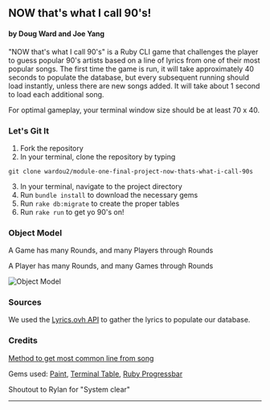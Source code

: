 ## NOW that's what I call 90's!

#### by Doug Ward and Joe Yang

"NOW that's what I call 90's" is a Ruby CLI game that challenges the player to guess popular 90's artists based on a line of lyrics from one of their most popular songs. The first time the game is run, it will take approximately 40 seconds to populate the database, but every subsequent running should load instantly, unless there are new songs added. It will take about 1 second to load each additional song.

For optimal gameplay, your terminal window size should be at least 70 x 40. 

### Let's Git It

1. Fork the repository
2. In your terminal, clone the repository by typing
```
git clone wardou2/module-one-final-project-now-thats-what-i-call-90s
```
3. In your terminal, navigate to the project directory
4. Run `bundle install` to download the necessary gems
5. Run `rake db:migrate` to create the proper tables
6. Run `rake run` to get yo 90's on!

### Object Model
A Game has many Rounds, and many Players through Rounds

A Player has many Rounds, and many Games through Rounds

![Object Model](https://github.com/wardou2/module-one-final-project-guidelines-seattle-web-career-031119/blob/master/mod_one_proj_model_chart.jpg)

### Sources

We used the [Lyrics.ovh API](https://api.lyrics.ovh/v1/artist/title) to gather the lyrics to populate our database.

### Credits

[Method to get most common line from song](https://stackoverflow.com/questions/412169/ruby-how-to-find-item-in-array-which-has-the-most-occurrences)

Gems used: [Paint](https://github.com/janlelis/paint), [Terminal Table](https://github.com/tj/terminal-table), [Ruby Progressbar](https://github.com/jfelchner/ruby-progressbar)

Shoutout to Rylan for "System clear"


---
